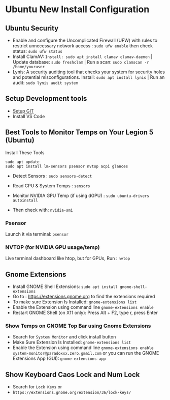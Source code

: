 # Ubuntu New Install Configuration

## Ubuntu Security

- Enable and configure the Uncomplicated Firewall (UFW) with rules to restrict unnecessary network access : `sudo ufw enable` then check status: `sudo ufw status`
- Install ClamAV: `Install: sudo apt install clamav clamav-daemon` | Update database: `sudo freshclam` | Run a scan: `sudo clamscan -r /home/youruser`
- Lynis: A security auditing tool that checks your system for security holes and potential misconfigurations. Install: `sudo apt install lynis` | Run an audit: `sudo lynis audit system`

## Setup Development tools

- [Setup GIT](/software-development/tools/git/git-configuration.md)
- Install VS Code

## Best Tools to Monitor Temps on Your Legion 5 (Ubuntu)

Install These Tools

```
sudo apt update
sudo apt install lm-sensors psensor nvtop acpi glances
```

- Detect Sensors : `sudo sensors-detect`

- Read CPU & System Temps : `sensors`

- Monitor NVIDIA GPU Temp (if using dGPU) : `sudo ubuntu-drivers autoinstall`
- Then check with: `nvidia-smi`

### Psensor

Launch it via terminal: `psensor`

### NVTOP (for NVIDIA GPU usage/temp)

Live terminal dashboard like htop, but for GPUs, Run : `nvtop`

## Gnome Extensions

- Install GNOME Shell Extensions: `sudo apt install gnome-shell-extensions`
- Go to : https://extensions.gnome.org to find the extensions required
- To make sure Extension Is Installed: `gnome-extensions list`
- Enable the Extension using command line `gnome-extensions enable`
- Restart GNOME Shell (on X11 only): Press Alt + F2, type r, press Enter

### Show Temps on GNOME Top Bar using Gnome Extensions

- Search for `System Monitor` and click install button
- Make Sure Extension Is Installed: `gnome-extensions list`
- Enable the Extension using command line `gnome-extensions enable system-monitor@paradoxxx.zero.gmail.com` or you can run the GNOME Extensions App (GUI): `gnome-extensions-app`

## Show Keyboard Caos Lock and Num Lock

- Search for `Lock Keys` or
- `https://extensions.gnome.org/extension/36/lock-keys/`
